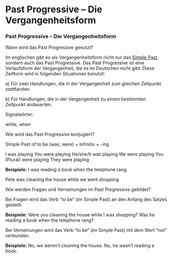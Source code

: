 # Past Progressive – Die Vergangenheitsform

[](http://www.jabbalab.com/blog/wp-content/uploads/2011/06/pastprogressive.jpg)

### Past Progressive – Die Vergangenheitsform

Wann wird das Past Progressive genutzt?

Im englischen gibt es als Vergangenheitsform nicht nur das [Simple Past](../2866/simple-past-die-vergangenheitsform.html), sondern auch das Past Progressive. Das Past Progressive ist eine Verlaufsform der Vergangenheit, die es im Deutschen nicht gibt. Diese Zeitform wird in folgenden Situationen benutzt:

a) Für zwei Handlungen, die in der Vergangenheit zum gleichen Zeitpunkt stattfanden.

b) Für Handlungen, die in der Vergangenheit zu einem bestimmten Zeitpunkt andauerten.

Signalwörter:

while, when

Wie wird das Past Progressive konjugiert?

Simple Past of to be (was, were) + Infinitiv + -ing

I was playing
You were playing
He/she/it was playing
We were playing
You (Plural) were playing
They were playing

**Beispiele:**
I was reading a book when the telephone rang.

Pete was cleaning the house while we went shopping.

Wie werden Fragen und Verneinungen im Past Progressive gebildet?

Bei Fragen wird das Verb “to be” (im Simple Past) an den Anfang des Satzes gestellt.

**Beispiele:**
Were you cleaning the house while I was shopping?
Was he reading a book when the telephone rang?

Bei Verneinungen wird das Verb “to be” (im Simple Past) mit dem Wort “not” verbunden.

**Beispiele:**
No, we weren’t cleaning the house.
No, he wasn’t reading a book.

                    
